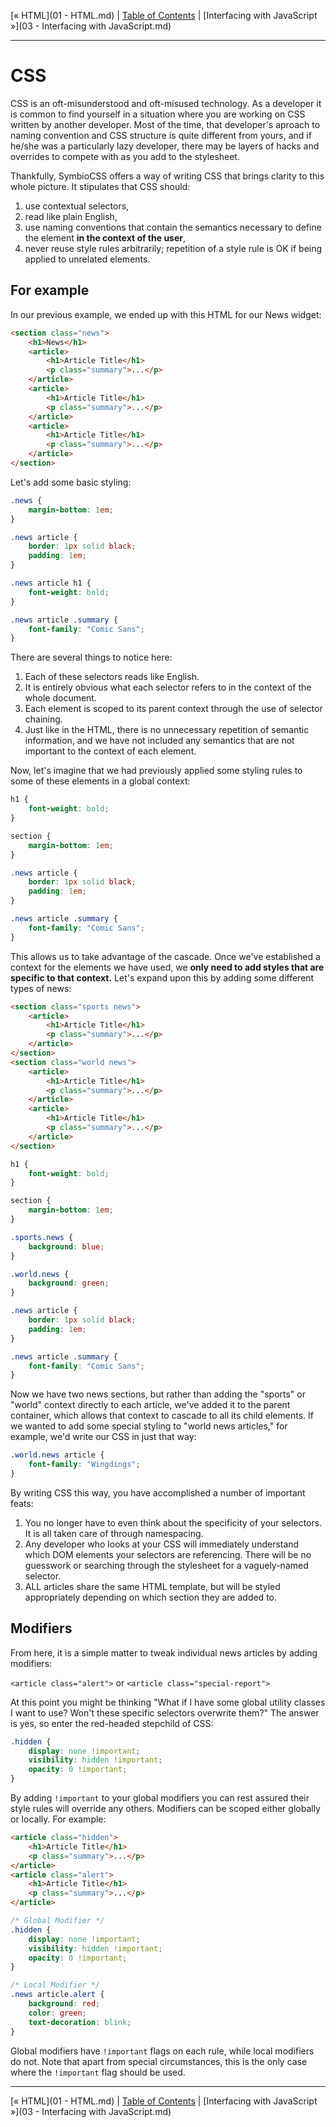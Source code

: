 [&laquo; HTML](01 - HTML.md) | [Table of Contents](https://github.com/gbdrummer/symbiocss) | [Interfacing with JavaScript &raquo;](03 - Interfacing with JavaScript.md)

---
# CSS

CSS is an oft-misunderstood and oft-misused technology. As a developer it is common to find yourself in a situation where you are working on CSS written by another developer. Most of the time, that developer's aproach to naming convention and CSS structure is quite different from yours, and if he/she was a particularly lazy developer, there may be layers of hacks and overrides to compete with as you add to the stylesheet. 

Thankfully, SymbioCSS offers a way of writing CSS that brings clarity to this whole picture. It stipulates that CSS should:

1. use contextual selectors,
2. read like plain English,
3. use naming conventions that contain the semantics necessary to define the element **in the context of the user**,
4. never reuse style rules arbitrarily; repetition of a style rule is OK if being applied to unrelated elements.

## For example

In our previous example, we ended up with this HTML for our News widget:

```HTML
<section class="news">
	<h1>News</h1>
	<article>
		<h1>Article Title</h1>
		<p class="summary">...</p>
	</article>
	<article>
		<h1>Article Title</h1>
		<p class="summary">...</p>
	</article>
	<article>
		<h1>Article Title</h1>
		<p class="summary">...</p>
    </article>
</section>
```

Let's add some basic styling:

```CSS
.news {
	margin-bottom: 1em;
}

.news article {
	border: 1px solid black;
	padding: 1em;
}

.news article h1 {
	font-weight: bold;
}

.news article .summary {
	font-family: "Comic Sans";
}
```

There are several things to notice here:

1. Each of these selectors reads like English. 
2. It is entirely obvious what each selector refers to in the context of the whole document.
3. Each element is scoped to its parent context through the use of selector chaining.
4. Just like in the HTML, there is no unnecessary repetition of semantic information, and we have not included any semantics that are not important to the context of each element.

Now, let's imagine that we had previously applied some styling rules to some of these elements in a global context:

```CSS
h1 {
	font-weight: bold;
}

section {
	margin-bottom: 1em;
}

.news article {
	border: 1px solid black;
	padding: 1em;
}

.news article .summary {
	font-family: "Comic Sans";
}
```

This allows us to take advantage of the cascade. Once we've established a context for the elements we have used, we **only need to add styles that are specific to that context.** Let's expand upon this by adding some different types of news:

```HTML
<section class="sports news">
	<article>
		<h1>Article Title</h1>
		<p class="summary">...</p>
	</article>
</section>
<section class="world news">
	<article>
		<h1>Article Title</h1>
		<p class="summary">...</p>
	</article>
	<article>
		<h1>Article Title</h1>
		<p class="summary">...</p>
    </article>
</section>
```
```CSS
h1 {
	font-weight: bold;
}

section {
	margin-bottom: 1em;
}

.sports.news {
	background: blue;
}

.world.news {
	background: green;
}

.news article {
	border: 1px solid black;
    padding: 1em;
}

.news article .summary {
	font-family: "Comic Sans";
}
```

Now we have two news sections, but rather than adding the "sports" or "world" context directly to each article, we've added it to the parent container, which allows that context to cascade to all its child elements. If we wanted to add some special styling to "world news articles," for example, we'd write our CSS in just that way:

```CSS
.world.news article {
	font-family: "Wingdings";
}
```

By writing CSS this way, you have accomplished a number of important feats:

1. You no longer have to even think about the specificity of your selectors. It is all taken care of through namespacing.
2. Any developer who looks at your CSS will immediately understand which DOM elements your selectors are referencing. There will be no guesswork or searching through the stylesheet for a vaguely-named selector.
3. ALL articles share the same HTML template, but will be styled appropriately depending on which section they are added to.

## Modifiers

From here, it is a simple matter to tweak individual news articles by adding modifiers: 

`<article class="alert">` or `<article class="special-report">`

At this point you might be thinking "What if I have some global utility classes I want to use? Won't these specific selectors overwrite them?" The answer is yes, so enter the red-headed stepchild of CSS:

```CSS
.hidden {
	display: none !important;
	visibility: hidden !important;
	opacity: 0 !important;
}
```

By adding `!important` to your global modifiers you can rest assured their style rules will override any others. Modifiers can be scoped either globally or locally. For example:

```HTML
<article class="hidden">
	<h1>Article Title</h1>
	<p class="summary">...</p>
</article>
<article class="alert">
	<h1>Article Title</h1>
	<p class="summary">...</p>
</article>
```
```CSS
/* Global Modifier */
.hidden {
	display: none !important;
	visibility: hidden !important;
	opacity: 0 !important;
}

/* Local Modifier */
.news article.alert {
	background: red;
	color: green;
	text-decoration: blink;
}
```
Global modifiers have `!important` flags on each rule, while local modifiers do not. Note that apart from special circumstances, this is the only case where the `!important` flag should be used.

---
[&laquo; HTML](01 - HTML.md) | [Table of Contents](https://github.com/gbdrummer/symbiocss) | [Interfacing with JavaScript &raquo;](03 - Interfacing with JavaScript.md)
